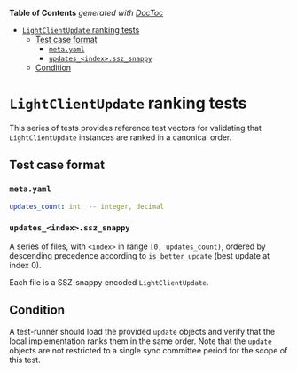 <!-- START doctoc generated TOC please keep comment here to allow auto update -->
<!-- DON'T EDIT THIS SECTION, INSTEAD RE-RUN doctoc TO UPDATE -->
**Table of Contents**  *generated with [DocToc](https://github.com/thlorenz/doctoc)*

- [`LightClientUpdate` ranking tests](#lightclientupdate-ranking-tests)
  - [Test case format](#test-case-format)
    - [`meta.yaml`](#metayaml)
    - [`updates_<index>.ssz_snappy`](#updates_indexssz_snappy)
  - [Condition](#condition)

<!-- END doctoc generated TOC please keep comment here to allow auto update -->

# `LightClientUpdate` ranking tests

This series of tests provides reference test vectors for validating that `LightClientUpdate` instances are ranked in a canonical order.

## Test case format

### `meta.yaml`

```yaml
updates_count: int  -- integer, decimal
```

### `updates_<index>.ssz_snappy`

A series of files, with `<index>` in range `[0, updates_count)`, ordered by descending precedence according to `is_better_update` (best update at index 0).

Each file is a SSZ-snappy encoded `LightClientUpdate`.

## Condition

A test-runner should load the provided `update` objects and verify that the local implementation ranks them in the same order. Note that the `update` objects are not restricted to a single sync committee period for the scope of this test.
